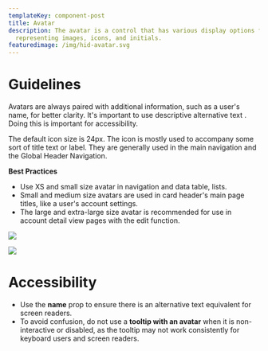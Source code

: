 ```yaml
---
templateKey: component-post
title: Avatar
description: The avatar is a control that has various display options for
  representing images, icons, and initials.
featuredimage: /img/hid-avatar.svg
---
```

# **Guidelines**

Avatars are always paired with additional information, such as a user's name, for better clarity. It's important to use descriptive alternative text . Doing this is important for accessibility.

The default icon size is 24px. The icon is mostly used to accompany some sort of title text or label. They are generally used in the main navigation and the Global Header Navigation.

**Best Practices**

* Use XS and small size avatar in navigation and data table, lists.
* Small and medium size avatars are used in card header's main page titles, like a user's account settings.
* The large and extra-large size avatar is recommended for use in account detail view pages with the edit function.

![](/img/avatar.png)

![](/img/avatar-photo-upload.png)

# **A﻿ccessibility**

* Use the **name** prop to ensure there is an alternative text equivalent for screen readers.
* To avoid confusion, do not use a **tooltip with an avatar** when it is non-interactive or disabled, as the tooltip may not work consistently for keyboard users and screen readers.